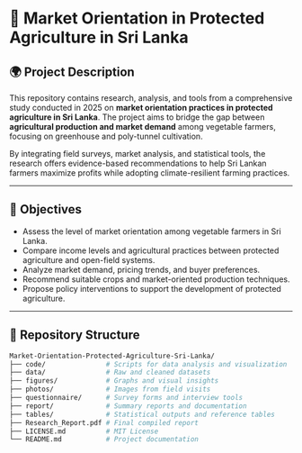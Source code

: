 # 🥬 Market Orientation in Protected Agriculture in Sri Lanka

## 🌍 Project Description

This repository contains research, analysis, and tools from a comprehensive study conducted in 2025 on **market orientation practices in protected agriculture in Sri Lanka**. The project aims to bridge the gap between **agricultural production and market demand** among vegetable farmers, focusing on greenhouse and poly-tunnel cultivation.

By integrating field surveys, market analysis, and statistical tools, the research offers evidence-based recommendations to help Sri Lankan farmers maximize profits while adopting climate-resilient farming practices.

---

## 🎯 Objectives

- Assess the level of market orientation among vegetable farmers in Sri Lanka.
- Compare income levels and agricultural practices between protected agriculture and open-field systems.
- Analyze market demand, pricing trends, and buyer preferences.
- Recommend suitable crops and market-oriented production techniques.
- Propose policy interventions to support the development of protected agriculture.

---

## 📁 Repository Structure

```bash
Market-Orientation-Protected-Agriculture-Sri-Lanka/
├── code/               # Scripts for data analysis and visualization
├── data/               # Raw and cleaned datasets
├── figures/            # Graphs and visual insights
├── photos/             # Images from field visits
├── questionnaire/      # Survey forms and interview tools
├── report/             # Summary reports and documentation
├── tables/             # Statistical outputs and reference tables
├── Research_Report.pdf # Final compiled report
├── LICENSE.md          # MIT License
└── README.md           # Project documentation
